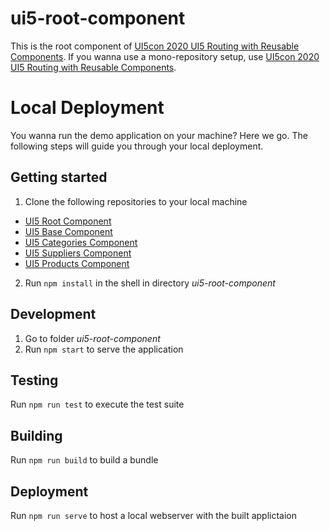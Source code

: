 # ui5-root-component
This is the root component of [UI5con 2020 UI5 Routing with Reusable Components](https://github.com/flovogt/ui5con20-ui5-routing/).
If you wanna use a mono-repository setup, use [UI5con 2020 UI5 Routing with Reusable Components](https://github.com/flovogt/ui5con20-ui5-routing/).

# Local Deployment
You wanna run the demo application on your machine? Here we go. The following steps will guide you through your local deployment.

## Getting started 
1. Clone the following repositories to your local machine
* [UI5 Root Component](https://github.com/flovogt/ui5-root-component)
* [UI5 Base Component](https://github.com/flovogt/ui5-base-component)
* [UI5 Categories Component](https://github.com/flovogt/ui5-categories-component)
* [UI5 Suppliers Component](https://github.com/flovogt/ui5-suppliers-component)
* [UI5 Products Component](https://github.com/flovogt/ui5-products-component)
2. Run `npm install` in the shell in directory *ui5-root-component*

## Development
1. Go to folder *ui5-root-component*
2. Run `npm start` to serve the application

## Testing
Run `npm run test` to execute the test suite

## Building
Run `npm run build` to build a bundle

## Deployment
Run `npm run serve` to host a local webserver with the built applictaion